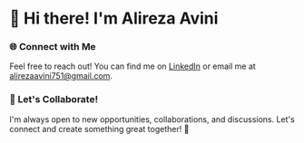 # 👋 Hi there! I'm Alireza Avini  

### 🌐 Connect with Me  
Feel free to reach out! You can find me on [LinkedIn](https://www.linkedin.com/in/alireza-avini-005332157/) or email me at [alirezaavini751@gmail.com](mailto:alirezaavini751@gmail.com).  
<!-- 

### 📝 Projects  
Check out my repositories below to see some of the projects I've been working on. I'm excited to hear your feedback!  

- [Project 1](link-to-your-project-1)  
- [Project 2](link-to-your-project-2)  
- [Project 3](link-to-your-project-3)  ****
-->

### 🤝 Let's Collaborate!  
I'm always open to new opportunities, collaborations, and discussions. Let's connect and create something great together! 💬  

<!--
**Alirezaavini/Alirezaavini** is a ✨ _special_ ✨ repository because its `README.md` (this file) appears on your GitHub profile.

Here are some ideas to get you started:

- 🔭 I’m currently working on ...
- 🌱 I’m currently learning ...
- 👯 I’m looking to collaborate on ...
- 🤔 I’m looking for help with ...
- 💬 Ask me about ...
- 📫 How to reach me: ...
- 😄 Pronouns: ...
- ⚡ Fun fact: ...
-->
